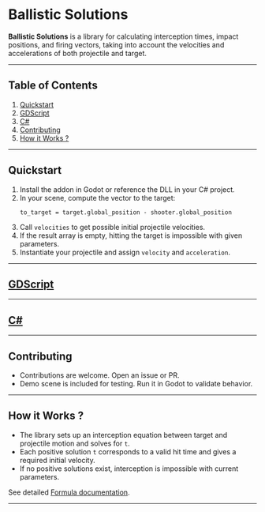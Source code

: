 # Ballistic Solutions

**Ballistic Solutions** is a library for calculating interception times, impact positions, and firing vectors,
taking into account the velocities and accelerations of both projectile and target.  

---

## Table of Contents
1. [Quickstart](#quickstart)
2. [GDScript](#gdscript)
3. [C#](#csharp)
4. [Contributing](#contributing)
5. [How it Works ?](#how-it-works)

---

## <a name="quickstart"></a>Quickstart

1. Install the addon in Godot or reference the DLL in your C# project.
2. In your scene, compute the vector to the target:
    ```gdscript
    to_target = target.global_position - shooter.global_position
    ```
3. Call `velocities` to get possible initial projectile velocities.
4. If the result array is empty, hitting the target is impossible with given parameters.
5. Instantiate your projectile and assign `velocity` and `acceleration`.

---

## <a name="gdscript"></a>[GDScript](README_GDSCRIPT.md)

---

## <a name="csharp"></a>[C#](README_CSHARP.md)

---

## <a name="contributing"></a>Contributing

- Contributions are welcome. Open an issue or PR.
- Demo scene is included for testing. Run it in Godot to validate behavior.

---

## <a name="how-it-works"></a>How it Works ?

- The library sets up an interception equation between target and projectile motion and solves for `t`.  
- Each positive solution `t` corresponds to a valid hit time and gives a required initial velocity.  
- If no positive solutions exist, interception is impossible with current parameters.

See detailed [Formula documentation](docs/how_it_works.md).

---
